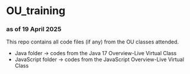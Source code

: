 ﻿# OU_training
### as of 19 April 2025
This repo contains all code files (if any) from the OU classes attended.
- Java folder -> codes from the Java 17 Overview-Live Virtual Class
- JavaScript folder -> codes from the JavaScript Overview-Live Virtual Class
